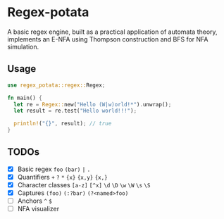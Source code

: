 # Regex-potata

A basic regex engine, built as a practical application of automata theory, implements an E-NFA using Thompson construction and BFS for NFA simulation.

## Usage

```rust
use regex_potata::regex::Regex;

fn main() {
  let re = Regex::new("Hello (W|w)orld!*").unwrap();
  let result = re.test("Hello world!!!");

  println!("{}", result); // true
}
```

## TODOs

- [x] Basic regex `foo` `(bar)` `|` `.`
- [x] Quantifiers `+` `?` `*` `{x}` `{x,y}` `{x,}`
- [x] Character classes `[a-z]` `[^x]` `\d` `\D` `\w` `\W` `\s` `\S`
- [x] Captures `(foo)` `(:?bar)` `(?<named>foo)`
- [ ] Anchors `^` `$`
- [ ] NFA visualizer
